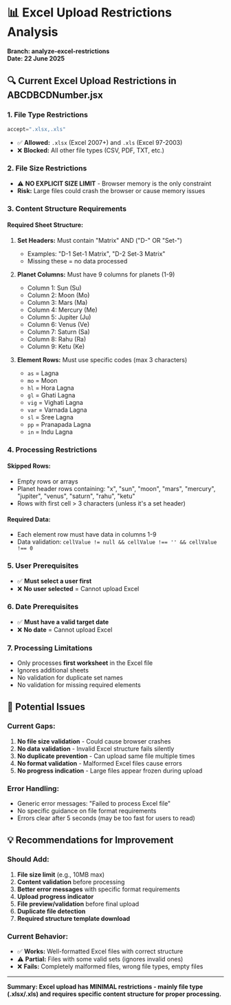 # 📊 Excel Upload Restrictions Analysis
**Branch: analyze-excel-restrictions**  
**Date: 22 June 2025**

## 🔍 **Current Excel Upload Restrictions in ABCDBCDNumber.jsx**

### 1. **File Type Restrictions**
```jsx
accept=".xlsx,.xls"
```
- ✅ **Allowed:** `.xlsx` (Excel 2007+) and `.xls` (Excel 97-2003)
- ❌ **Blocked:** All other file types (CSV, PDF, TXT, etc.)

### 2. **File Size Restrictions**
- ⚠️ **NO EXPLICIT SIZE LIMIT** - Browser memory is the only constraint
- **Risk:** Large files could crash the browser or cause memory issues

### 3. **Content Structure Requirements**

#### **Required Sheet Structure:**
1. **Set Headers:** Must contain "Matrix" AND ("D-" OR "Set-")
   - Examples: "D-1 Set-1 Matrix", "D-2 Set-3 Matrix"
   - Missing these = no data processed

2. **Planet Columns:** Must have 9 columns for planets (1-9)
   - Column 1: Sun (Su)
   - Column 2: Moon (Mo) 
   - Column 3: Mars (Ma)
   - Column 4: Mercury (Me)
   - Column 5: Jupiter (Ju)
   - Column 6: Venus (Ve)
   - Column 7: Saturn (Sa)
   - Column 8: Rahu (Ra)
   - Column 9: Ketu (Ke)

3. **Element Rows:** Must use specific codes (max 3 characters)
   - `as` = Lagna
   - `mo` = Moon
   - `hl` = Hora Lagna
   - `gl` = Ghati Lagna
   - `vig` = Vighati Lagna
   - `var` = Varnada Lagna
   - `sl` = Sree Lagna
   - `pp` = Pranapada Lagna
   - `in` = Indu Lagna

### 4. **Processing Restrictions**

#### **Skipped Rows:**
- Empty rows or arrays
- Planet header rows containing: "x", "sun", "moon", "mars", "mercury", "jupiter", "venus", "saturn", "rahu", "ketu"
- Rows with first cell > 3 characters (unless it's a set header)

#### **Required Data:**
- Each element row must have data in columns 1-9
- Data validation: `cellValue != null && cellValue !== '' && cellValue !== 0`

### 5. **User Prerequisites**
- ✅ **Must select a user first**
- ❌ **No user selected** = Cannot upload Excel

### 6. **Date Prerequisites**  
- ✅ **Must have a valid target date**
- ❌ **No date** = Cannot upload Excel

### 7. **Processing Limitations**
- Only processes **first worksheet** in the Excel file
- Ignores additional sheets
- No validation for duplicate set names
- No validation for missing required elements

## 🚨 **Potential Issues**

### **Current Gaps:**
1. **No file size validation** - Could cause browser crashes
2. **No data validation** - Invalid Excel structure fails silently  
3. **No duplicate prevention** - Can upload same file multiple times
4. **No format validation** - Malformed Excel files cause errors
5. **No progress indication** - Large files appear frozen during upload

### **Error Handling:**
- Generic error messages: "Failed to process Excel file"
- No specific guidance on file format requirements
- Errors clear after 5 seconds (may be too fast for users to read)

## 💡 **Recommendations for Improvement**

### **Should Add:**
1. **File size limit** (e.g., 10MB max)
2. **Content validation** before processing  
3. **Better error messages** with specific format requirements
4. **Upload progress indicator**
5. **File preview/validation** before final upload
6. **Duplicate file detection**
7. **Required structure template download**

### **Current Behavior:**
- ✅ **Works:** Well-formatted Excel files with correct structure
- ⚠️ **Partial:** Files with some valid sets (ignores invalid ones)
- ❌ **Fails:** Completely malformed files, wrong file types, empty files

---

**Summary: Excel upload has MINIMAL restrictions - mainly file type (.xlsx/.xls) and requires specific content structure for proper processing.**

